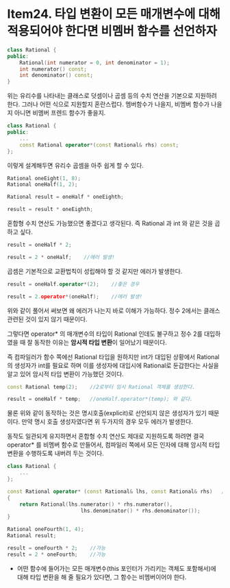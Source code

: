 # Item24. 타입 변환이 모든 매개변수에 대해 적용되어야 한다면 비멤버 함수를 선언하자
```cpp
class Rational {
public:
	Rational(int numerator = 0, int denominator = 1);
	int numerator() const;
	int denominator() const;
}
```
위는 유리수를 나타내는 클래스로 덧셈이나 곱셈 등의 수치 연산을 기본으로 지원하려 한다. 그러나 어떤 식으로 지원할지 혼란스럽다. 멤버함수가 나을지, 비멤버 함수가 나을지 아니면 비멤버 프렌드 함수가 좋을지.

```cpp
class Rational {
public:
	...
	const Rational operator*(const Rational& rhs) const;
};
```
이렇게 설계해두면 유리수 곱셈을 아주 쉽게 할 수 있다.
```cpp
Rational oneEight(1, 8);
Rational oneHalf(1, 2);

Rational result = oneHalf * oneEighth;

result = result * oneEighth;
```
혼합형 수치 연산도 가능했으면 좋겠다고 생각된다. 즉 Rational 과 int 와 같은 것을 곱하고 싶다.
```cpp
result = oneHalf * 2;

result = 2 * oneHalf;    //에러 발생!
```
곱셈은 기본적으로 교환법칙이 성립해야 할 것 같지만 에러가 발생한다.
```cpp
result = oneHalf.operator*(2);    //좋은 경우

result = 2.operator*(oneHalf);    //에러 발생!
```
위와 같이 풀어서 써보면 왜 에러가 나는지 바로 이해가 가능하다. 정수 2에서는 클래스 관련된 것이 있지 않기 때문이다.

그렇다면 operator* 의 매개변수의 타입이 Rational 인데도 불구하고 정수 2를 대입하였을 때 잘 동작한 이유는 **암시적 타입 변환**이 일어났기 때문이다. 

즉 컴파일러가 함수 쪽에선 Rational 타입을 원하지만 int가 대입된 상황에서 Rational의 생성자가 int를 필요로 하며 이를 생성자에 대입시에 Rational로 둔갑한다는 사실을 알고 있어 암시적 타입 변환이 가능했던 것이다.
```cpp
const Rational temp(2);    //2로부터 임시 Rational 객체를 생성한다.

result = oneHalf * temp;   //oneHalf.operator*(temp); 와 같다.
```
물론 위와 같이 동작하는 것은 명시호출(explicit)로 선언되지 않은 생성자가 있기 때문이다. 만약 명시 호출 생성자였다면 위 두가지의 경우 모두 에러가 발생한다.

동작도 일관되게 유지하면서 혼합형 수치 연산도 제대로 지원하도록 하려면 결국 operator* 를 비멤버 함수로 만들어서, 컴파일러 쪽에서 모든 인자에 대해 암시적 타입 변환을 수행하도록 내버려 두는 것이다.
```cpp
class Rational {
	...
};

const Rational operator* (const Rational& lhs, const Rational& rhs)   //비멤버 함수
{
	return Rational(lhs.numerator() * rhs.numerator(), 
						lhs.denominator() * rhs.denominator());
}

Rational oneFourth(1, 4);
Rational result;

result = oneFourth * 2;    //가능
result = 2 * oneFourth;    //가능
```



+ 어떤 함수에 들어가는 모든 매개변수(this 포인터가 가리키는 객체도 포함해서)에 대해 타입 변환을 해 줄 필요가 있다면, 그 함수는 비멤버이어야 한다.